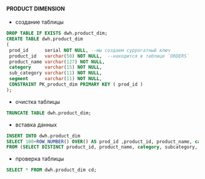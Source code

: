 #### PRODUCT DIMENSION

- создание таблицы

```sql
DROP TABLE IF EXISTS dwh.product_dim;
CREATE TABLE dwh.product_dim
(
 prod_id      serial NOT NULL, --мы создаем суррогатный ключ
 product_id   varchar(50) NOT NULL,  --находится в таблице `ORDERS`
 product_name varchar(127) NOT NULL,
 category     varchar(15) NOT NULL,
 sub_category varchar(11) NOT NULL,
 segment      varchar(11) NOT NULL,
 CONSTRAINT PK_product_dim PRIMARY KEY ( prod_id )
);
```

- очистка таблицы

```sql
TRUNCATE TABLE dwh.product_dim;
```

- вставка данных

```sql
INSERT INTO dwh.product_dim 
SELECT 100+ROW_NUMBER() OVER() AS prod_id ,product_id, product_name, category, subcategory, segment 
FROM (SELECT DISTINCT product_id, product_name, category, subcategory, segment FROM superstore.orders ) a;
```

- проверка таблицы

```sql
SELECT * FROM dwh.product_dim cd;
```